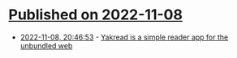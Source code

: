# [Published on 2022-11-08](index.md)

* [2022-11-08, 20:46:53](https://lobste.rs/s/ziwufh/yakread_is_simple_reader_app_for) - [Yakread is a simple reader app for the unbundled web](https://tfos.co/p/introducing-yakread/)
